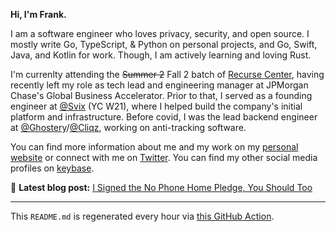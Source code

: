 **Hi, I'm Frank.**

I am a software engineer who loves privacy, security, and open source. I mostly write Go, TypeScript, & Python on personal projects, and Go, Swift, Java, and Kotlin for work. Though, I am actively learning and loving Rust.

I'm currenlty attending the ~~Summer 2~~ Fall 2 batch of [Recurse Center](https://github.com/recursecenter), having recently left my role as tech lead and engineering manager at JPMorgan Chase's Global Business Accelerator. Prior to that, I served as a founding engineer at [@Svix](https://github.com/svix) (YC W21), where I helped build the company's initial platform and infrastructure. Before covid, I was the lead backend engineer at [@Ghostery](https://github.com/ghostery)/[@Cliqz](https://github.com/cliqz), working on anti-tracking software.

You can find more information about me and my work on my [personal website](https://frankchiarulli.com) or connect with me on [Twitter](https://twitter.com/_fcjr). You can find my other social media profiles on [keybase](https://keybase.io/fcjr).

📝 **Latest blog post:** [I Signed the No Phone Home Pledge, You Should Too](https://frankchiarulli.com/blog/no-phone-home/)



---

This `README.md` is regenerated every hour via [this GitHub Action](https://github.com/fcjr/fcjr/blob/main/.github/workflows/ci.yml).

